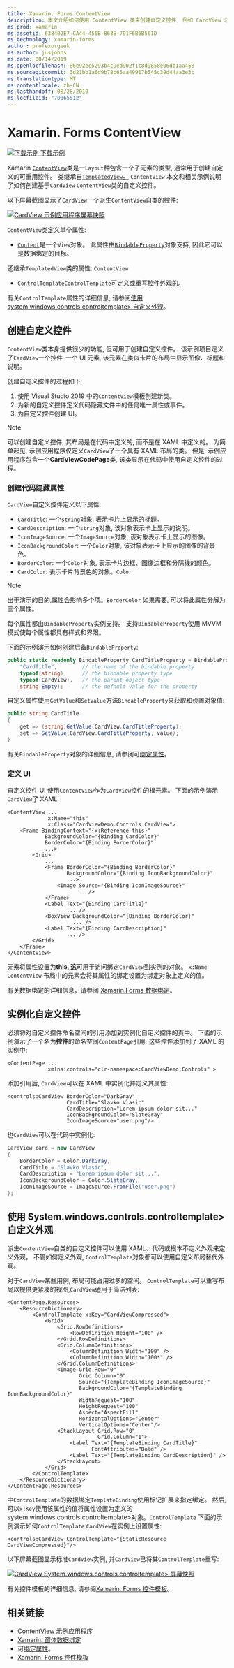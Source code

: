 ```yaml
---
title: Xamarin. Forms ContentView
description: 本文介绍如何使用 ContentView 类来创建自定义控件, 例如 CardView 示例。
ms.prod: xamarin
ms.assetid: 638402E7-CA44-456B-863B-791F6B6B561D
ms.technology: xamarin-forms
author: profexorgeek
ms.author: jusjohns
ms.date: 08/14/2019
ms.openlocfilehash: 86e92ee5293b4c9ed902f1c8d9858e06db1aa458
ms.sourcegitcommit: 3d21bb1a6d9b78b65aa49917b545c39d44aa3e3c
ms.translationtype: MT
ms.contentlocale: zh-CN
ms.lasthandoff: 08/28/2019
ms.locfileid: "70065512"
---
```

# <a name="xamarinforms-contentview"></a>Xamarin. Forms ContentView

[![下载示例](~/media/shared/download.png) 下载示例](https://docs.microsoft.com/samples/xamarin/xamarin-forms-samples/userinterface-contentviewdemos/)

Xamarin [`ContentView`](xref:Xamarin.Forms.ContentView)类是一`Layout`种包含一个子元素的类型, 通常用于创建自定义的可重用控件。 类继承自[`TemplatedView`。](xref:Xamarin.Forms.TemplatedView) `ContentView` 本文和相关示例说明了如何创建基于`CardView` `ContentView`类的自定义控件。

以下屏幕截图显示了`CardView`一个派生`ContentView`自类的控件:

[![CardView 示例应用程序屏幕快照](contentview-images/cardview-list-cropped.png)](contentview-images/cardview-list.png#lightbox)

`ContentView`类定义单个属性:

* [`Content`](xref:Xamarin.Forms.ContentView.Content)是一个`View`对象。 此属性由[`BindableProperty`](xref:Xamarin.Forms.BindableProperty)对象支持, 因此它可以是数据绑定的目标。

还继承`TemplatedView`类的属性: `ContentView`

* [`ControlTemplate`](xref:Xamarin.Forms.TemplatedView.ControlTemplate)`ControlTemplate`可定义或重写控件外观的。

有关`ControlTemplate`属性的详细信息, 请参阅[使用 system.windows.controls.controltemplate> 自定义外观](#customize-appearance-with-a-controltemplate)。

## <a name="create-a-custom-control"></a>创建自定义控件

`ContentView`类本身提供很少的功能, 但可用于创建自定义控件。 该示例项目定义了`CardView`一个控件-一个 UI 元素, 该元素在类似卡片的布局中显示图像、标题和说明。

创建自定义控件的过程如下:

1. 使用 Visual Studio 2019 中的`ContentView`模板创建新类。
1. 为新的自定义控件定义代码隐藏文件中的任何唯一属性或事件。
1. 为自定义控件创建 UI。

> [!NOTE]
> 可以创建自定义控件, 其布局是在代码中定义的, 而不是在 XAML 中定义的。 为简单起见, 示例应用程序仅定义`CardView`了一个具有 XAML 布局的类。 但是, 示例应用程序包含一个**CardViewCodePage**类, 该类显示在代码中使用自定义控件的过程。

### <a name="create-code-behind-properties"></a>创建代码隐藏属性

`CardView`自定义控件定义以下属性:

* `CardTitle`: 一个`string`对象, 表示卡片上显示的标题。
* `CardDescription`: 一个`string`对象, 该对象表示卡上显示的说明。
* `IconImageSource`: 一个`ImageSource`对象, 该对象表示卡上显示的图像。
* `IconBackgroundColor`: 一个`Color`对象, 该对象表示卡上显示的图像的背景色。
* `BorderColor`: 一个`Color`对象, 表示卡片边框、图像边框和分隔线的颜色。
* `CardColor`: 表示卡片背景色的对象。`Color`

> [!NOTE]
> 出于演示的目的,属性会影响多个项。`BorderColor` 如果需要, 可以将此属性分解为三个属性。

每个属性都由`BindableProperty`实例支持。 支持`BindableProperty`使用 MVVM 模式使每个属性都具有样式和界限。

下面的示例演示如何创建后备`BindableProperty`:

```csharp
public static readonly BindableProperty CardTitleProperty = BindableProperty.Create(
    "CardTitle",        // the name of the bindable property
    typeof(string),     // the bindable property type
    typeof(CardView),   // the parent object type
    string.Empty);      // the default value for the property
```

自定义属性使用`GetValue`和`SetValue`方法`BindableProperty`来获取和设置对象值:

```csharp
public string CardTitle
{
    get => (string)GetValue(CardView.CardTitleProperty);
    set => SetValue(CardView.CardTitleProperty, value);
}
```

有关`BindableProperty`对象的详细信息, 请参阅可[绑定属性](~/xamarin-forms/xaml/bindable-properties.md)。

### <a name="define-ui"></a>定义 UI

自定义控件 UI 使用`ContentView`作为`CardView`控件的根元素。 下面的示例演示`CardView`了 XAML:

```XAML
<ContentView ...
             x:Name="this"
             x:Class="CardViewDemo.Controls.CardView">
    <Frame BindingContext="{x:Reference this}"
            BackgroundColor="{Binding CardColor}"
            BorderColor="{Binding BorderColor}"
            ...>
        <Grid>
            ...
            <Frame BorderColor="{Binding BorderColor}"
                   BackgroundColor="{Binding IconBackgroundColor}"
                   ...>
                <Image Source="{Binding IconImageSource}"
                       .. />
            </Frame>
            <Label Text="{Binding CardTitle}"
                   ... />
            <BoxView BackgroundColor="{Binding BorderColor}"
                     ... />
            <Label Text="{Binding CardDescription}"
                   ... />
        </Grid>
    </Frame>
</ContentView>
```

元素将属性设置为**this, 这**可用于访问绑定`CardView`到实例的对象。 `x:Name` `ContentView` 布局中的元素会将其属性的绑定设置为绑定对象上定义的值。

有关数据绑定的详细信息，请参阅 [Xamarin.Forms 数据绑定](~/xamarin-forms/app-fundamentals/data-binding/index.md)。

## <a name="instantiate-a-custom-control"></a>实例化自定义控件

必须将对自定义控件命名空间的引用添加到实例化自定义控件的页中。 下面的示例演示了一个名为**控件**的命名空间`ContentPage`引用, 这些控件添加到了 XAML 的实例中:

```xaml
<ContentPage ...
             xmlns:controls="clr-namespace:CardViewDemo.Controls" >
```

添加引用后, `CardView`可以在 XAML 中实例化并定义其属性:

```xaml
<controls:CardView BorderColor="DarkGray"
                   CardTitle="Slavko Vlasic"
                   CardDescription="Lorem ipsum dolor sit..."
                   IconBackgroundColor="SlateGray"
                   IconImageSource="user.png"/>
```

也`CardView`可以在代码中实例化:

```csharp
CardView card = new CardView
{
    BorderColor = Color.DarkGray,
    CardTitle = "Slavko Vlasic",
    CardDescription = "Lorem ipsum dolor sit...",
    IconBackgroundColor = Color.SlateGray,
    IconImageSource = ImageSource.FromFile("user.png")
};
```

## <a name="customize-appearance-with-a-controltemplate"></a>使用 System.windows.controls.controltemplate> 自定义外观

派生`ContentView`自类的自定义控件可以使用 XAML、代码或根本不定义外观来定义外观。 不管如何定义外观, `ControlTemplate`对象都可以使用自定义布局替代外观。

对于`CardView`某些用例, 布局可能占用过多的空间。 `ControlTemplate`可以重写布局以提供更紧凑的视图,`CardView`适用于简洁列表:

```xaml
<ContentPage.Resources>
    <ResourceDictionary>
        <ControlTemplate x:Key="CardViewCompressed">
            <Grid>
                <Grid.RowDefinitions>
                    <RowDefinition Height="100" />
                </Grid.RowDefinitions>
                <Grid.ColumnDefinitions>
                    <ColumnDefinition Width="100" />
                    <ColumnDefinition Width="100*" />
                </Grid.ColumnDefinitions>
                <Image Grid.Row="0"
                       Grid.Column="0"
                       Source="{TemplateBinding IconImageSource}"
                       BackgroundColor="{TemplateBinding IconBackgroundColor}"
                       WidthRequest="100"
                       HeightRequest="100"
                       Aspect="AspectFill"
                       HorizontalOptions="Center"
                       VerticalOptions="Center"/>
                <StackLayout Grid.Row="0"
                             Grid.Column="1">
                    <Label Text="{TemplateBinding CardTitle}"
                           FontAttributes="Bold" />
                    <Label Text="{TemplateBinding CardDescription}" />
                </StackLayout>
            </Grid>
        </ControlTemplate>
    </ResourceDictionary>
</ContentPage.Resources>
```

中`ControlTemplate`的数据绑定`TemplateBinding`使用标记扩展来指定绑定。 然后, 可以`x:Key`使用该属性的值将属性设置为定义的system.windows.controls.controltemplate>对象。`ControlTemplate` 下面的示例演示如何`ControlTemplate` `CardView`在实例上设置属性:

```xaml
<controls:CardView ControlTemplate="{StaticResource CardViewCompressed}"/>
```

以下屏幕截图显示标准`CardView`实例, 并`CardView`已将其`ControlTemplate`重写:

[![CardView System.windows.controls.controltemplate> 屏幕快照](contentview-images/cardview-controltemplates-cropped.png)](contentview-images/cardview-controltemplates.png#lightbox)

有关控件模板的详细信息, 请参阅[Xamarin. Forms 控件模板](~/xamarin-forms/app-fundamentals/templates/control-templates/index.md)。

## <a name="related-links"></a>相关链接

* [ContentView 示例应用程序](https://docs.microsoft.com/samples/xamarin/xamarin-forms-samples/userinterface-contentviewdemos/)
* [Xamarin. 窗体数据绑定](~/xamarin-forms/app-fundamentals/data-binding/index.md)
* 可[绑定属性](~/xamarin-forms/xaml/bindable-properties.md)。
* [Xamarin. Forms 控件模板](~/xamarin-forms/app-fundamentals/templates/control-templates/index.md)
